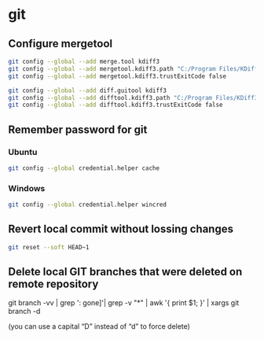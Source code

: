 # git


## Configure mergetool
```bash
git config --global --add merge.tool kdiff3  
git config --global --add mergetool.kdiff3.path "C:/Program Files/KDiff3/kdiff3.exe"  
git config --global --add mergetool.kdiff3.trustExitCode false

git config --global --add diff.guitool kdiff3  
git config --global --add difftool.kdiff3.path "C:/Program Files/KDiff3/kdiff3.exe"  
git config --global --add difftool.kdiff3.trustExitCode false
```


## Remember password for git
### Ubuntu
```bash
git config --global credential.helper cache
```

### Windows
```bash
git config --global credential.helper wincred
```

## Revert local commit without lossing changes
```bash
git reset --soft HEAD~1
```
## Delete local GIT branches that were deleted on remote repository
git branch -vv | grep ': gone]'|  grep -v "\*" | awk '{ print $1; }' | xargs git branch -d

(you can use a capital “D” instead of “d” to force delete)
